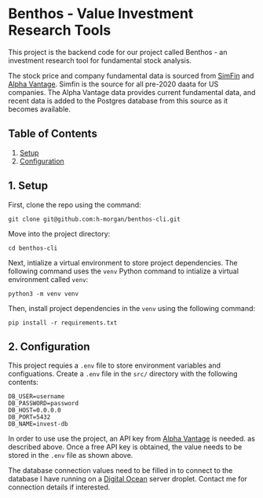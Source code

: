 # Benthos - Value Investment Research Tools

This project is the backend code for our project called Benthos - an investment research tool for fundamental stock analysis.

The stock price and company fundamental data is sourced from [SimFin](https://simfin.com/) and [Alpha Vantage](https://www.alphavantage.co/). Simfin is the source for all pre-2020 daata for US companies. The Alpha Vantage data provides current fundamental data, and recent data is added to the Postgres database from this source as it becomes available.


## Table of Contents
1. [Setup](#1-setup)
2. [Configuration](#2-configuration)

## 1. Setup

First, clone the repo using the command:
```shell
git clone git@github.com:h-morgan/benthos-cli.git
```

Move into the project directory:
```shell
cd benthos-cli
```

Next, intialize a virtual environment to store project dependencies. The following command uses the `venv` Python command to intialize a virtual environment called `venv`:
```shell
python3 -m venv venv
```

Then, install project dependencies in the `venv` using the following command:
```shell
pip install -r requirements.txt
```

## 2. Configuration

This project requies a `.env` file to store environment variables and configuations. Create a `.env` file in the `src/` directory with the following contents:

```
DB_USER=username
DB_PASSWORD=password
DB_HOST=0.0.0.0
DB_PORT=5432
DB_NAME=invest-db
```

In order to use use the project, an API key from [Alpha Vantage](https://www.alphavantage.co/) is needed. as described above. Once a free API key is obtained, the value needs to be stored in the `.env` file as shown above.

The database connection values need to be filled in to connect to the database I have running on a [Digital Ocean](https://www.digitalocean.com/) server droplet. Contact me for connection details if interested.
